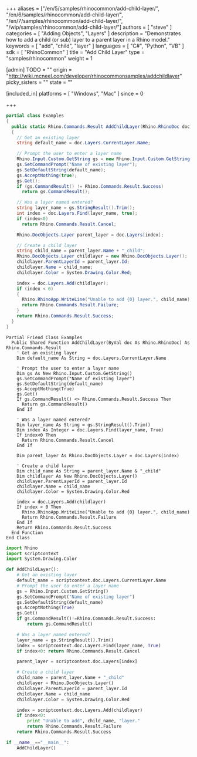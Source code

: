 +++
aliases = ["/en/5/samples/rhinocommon/add-child-layer/", "/en/6/samples/rhinocommon/add-child-layer/", "/en/7/samples/rhinocommon/add-child-layer/", "/wip/samples/rhinocommon/add-child-layer/"]
authors = [ "steve" ]
categories = [ "Adding Objects", "Layers" ]
description = "Demonstrates how to add a child (or sub) layer to a parent layer in a Rhino model."
keywords = [ "add", "child", "layer" ]
languages = [ "C#", "Python", "VB" ]
sdk = [ "RhinoCommon" ]
title = "Add Child Layer"
type = "samples/rhinocommon"
weight = 1

[admin]
TODO = ""
origin = "http://wiki.mcneel.com/developer/rhinocommonsamples/addchildlayer"
picky_sisters = ""
state = ""

[included_in]
platforms = [ "Windows", "Mac" ]
since = 0

+++

<div class="codetab-content" id="cs">

```cs
partial class Examples
{
  public static Rhino.Commands.Result AddChildLayer(Rhino.RhinoDoc doc)
  {
    // Get an existing layer
    string default_name = doc.Layers.CurrentLayer.Name;

    // Prompt the user to enter a layer name
    Rhino.Input.Custom.GetString gs = new Rhino.Input.Custom.GetString();
    gs.SetCommandPrompt("Name of existing layer");
    gs.SetDefaultString(default_name);
    gs.AcceptNothing(true);
    gs.Get();
    if (gs.CommandResult() != Rhino.Commands.Result.Success)
      return gs.CommandResult();

    // Was a layer named entered?
    string layer_name = gs.StringResult().Trim();
    int index = doc.Layers.Find(layer_name, true);
    if (index<0)
      return Rhino.Commands.Result.Cancel;

    Rhino.DocObjects.Layer parent_layer = doc.Layers[index];

    // Create a child layer
    string child_name = parent_layer.Name + "_child";
    Rhino.DocObjects.Layer childlayer = new Rhino.DocObjects.Layer();
    childlayer.ParentLayerId = parent_layer.Id;
    childlayer.Name = child_name;
    childlayer.Color = System.Drawing.Color.Red;

    index = doc.Layers.Add(childlayer);
    if (index < 0)
    {
      Rhino.RhinoApp.WriteLine("Unable to add {0} layer.", child_name);
      return Rhino.Commands.Result.Failure;
    }
    return Rhino.Commands.Result.Success;
  }
}
```

</div>


<div class="codetab-content" id="vb">

```vbnet
Partial Friend Class Examples
  Public Shared Function AddChildLayer(ByVal doc As Rhino.RhinoDoc) As Rhino.Commands.Result
	' Get an existing layer
	Dim default_name As String = doc.Layers.CurrentLayer.Name

	' Prompt the user to enter a layer name
	Dim gs As New Rhino.Input.Custom.GetString()
	gs.SetCommandPrompt("Name of existing layer")
	gs.SetDefaultString(default_name)
	gs.AcceptNothing(True)
	gs.Get()
	If gs.CommandResult() <> Rhino.Commands.Result.Success Then
	  Return gs.CommandResult()
	End If

	' Was a layer named entered?
	Dim layer_name As String = gs.StringResult().Trim()
	Dim index As Integer = doc.Layers.Find(layer_name, True)
	If index<0 Then
	  Return Rhino.Commands.Result.Cancel
	End If

	Dim parent_layer As Rhino.DocObjects.Layer = doc.Layers(index)

	' Create a child layer
	Dim child_name As String = parent_layer.Name & "_child"
	Dim childlayer As New Rhino.DocObjects.Layer()
	childlayer.ParentLayerId = parent_layer.Id
	childlayer.Name = child_name
	childlayer.Color = System.Drawing.Color.Red

	index = doc.Layers.Add(childlayer)
	If index < 0 Then
	  Rhino.RhinoApp.WriteLine("Unable to add {0} layer.", child_name)
	  Return Rhino.Commands.Result.Failure
	End If
	Return Rhino.Commands.Result.Success
  End Function
End Class
```

</div>


<div class="codetab-content" id="py">

```python
import Rhino
import scriptcontext
import System.Drawing.Color

def AddChildLayer():
    # Get an existing layer
    default_name = scriptcontext.doc.Layers.CurrentLayer.Name
    # Prompt the user to enter a layer name
    gs = Rhino.Input.Custom.GetString()
    gs.SetCommandPrompt("Name of existing layer")
    gs.SetDefaultString(default_name)
    gs.AcceptNothing(True)
    gs.Get()
    if gs.CommandResult()!=Rhino.Commands.Result.Success:
        return gs.CommandResult()

    # Was a layer named entered?
    layer_name = gs.StringResult().Trim()
    index = scriptcontext.doc.Layers.Find(layer_name, True)
    if index<0: return Rhino.Commands.Result.Cancel

    parent_layer = scriptcontext.doc.Layers[index]

    # Create a child layer
    child_name = parent_layer.Name + "_child"
    childlayer = Rhino.DocObjects.Layer()
    childlayer.ParentLayerId = parent_layer.Id
    childlayer.Name = child_name
    childlayer.Color = System.Drawing.Color.Red

    index = scriptcontext.doc.Layers.Add(childlayer)
    if index<0:
        print "Unable to add", child_name, "layer."
        return Rhino.Commands.Result.Failure
    return Rhino.Commands.Result.Success

if __name__=="__main__":
    AddChildLayer()
```

</div>
